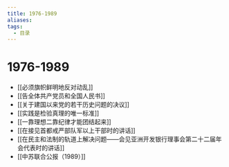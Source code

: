 ```yaml
---
title: 1976-1989
aliases:
tags:
  - 目录
---
```


# 1976-1989

- [[必须旗帜鲜明地反对动乱]]
- [[告全体共产党员和全国人民书]]
- [[关于建国以来党的若干历史问题的决议]]
- [[实践是检验真理的唯一标准]]
- [[一靠理想二靠纪律才能团结起来]]
- [[在接见首都戒严部队军以上干部时的讲话]]
- [[在民主和法制的轨道上解决问题——会见亚洲开发银行理事会第二十二届年会代表时的讲话]]
- [[中苏联合公报（1989）]]
